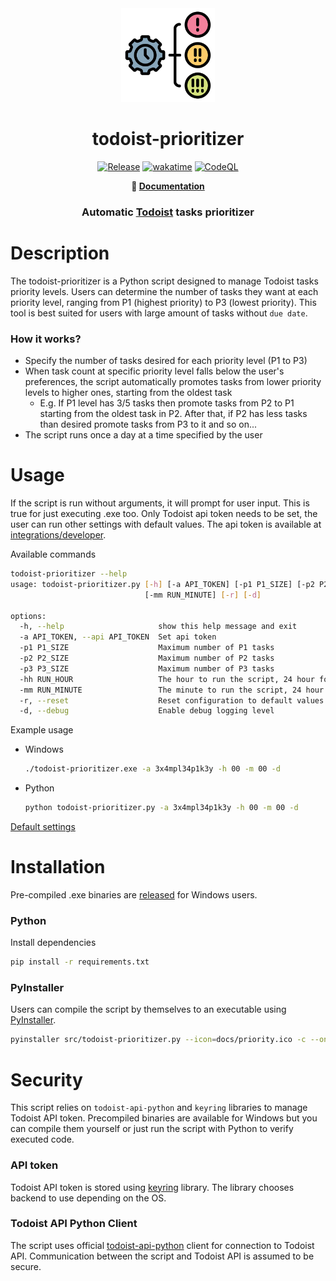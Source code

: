 <div class="readme-header" align="center">
  <img src="https://github.com/ussaka/todoist-prioritizer/blob/main/docs/priority.svg" alt="Description of the image" width="150" height="150">
  <h1>todoist-prioritizer</h1>  

  [![Release](https://img.shields.io/badge/Release-1.0.0-blue?style=flat)](https://github.com/ussaka/todoist-prioritizer/releases/latest)
  [![wakatime](https://wakatime.com/badge/user/41c5948e-4207-46a3-bcb4-2f355d15e4ac/project/018e4894-c1f1-49df-b86c-1d01599a769f.svg)](https://wakatime.com/badge/user/41c5948e-4207-46a3-bcb4-2f355d15e4ac/project/018e4894-c1f1-49df-b86c-1d01599a769f.svg)
  [![CodeQL](https://github.com/ussaka/todoist-prioritizer/actions/workflows/github-code-scanning/codeql/badge.svg)](https://github.com/ussaka/todoist-prioritizer/actions/workflows/github-code-scanning/codeql)
  <p>
      <b>
          📑 <a href="https://ussaka.github.io/todoist-prioritizer/">Documentation</a>
      </b>
  </p>  
  <h3>Automatic <a href="https://todoist.com">Todoist</a> tasks prioritizer</h3>
</div>

# Description
The todoist-prioritizer is a Python script designed to manage Todoist tasks priority levels. Users can determine the number of tasks they want at each priority level, ranging from P1 (highest priority) to P3 (lowest priority). This tool is best suited for users with large amount of tasks without `due date`.

### How it works?
- Specify the number of tasks desired for each priority level (P1 to P3)
- When task count at specific priority level falls below the user's preferences, the script automatically promotes tasks from lower priority levels to higher ones, starting from the oldest task
  - E.g. If P1 level has 3/5 tasks then promote tasks from P2 to P1 starting from the oldest task in P2. After that, if P2 has less tasks than desired promote tasks from P3 to it and so on... 
- The script runs once a day at a time specified by the user

# Usage
If the script is run without arguments, it will prompt for user input. This is true for just executing .exe too. Only Todoist api token needs to be set, the user can run other settings with default values. The api token is available at [integrations/developer](https://todoist.com/prefs/integrations).

Available commands
```bash
todoist-prioritizer --help
usage: todoist-prioritizer.py [-h] [-a API_TOKEN] [-p1 P1_SIZE] [-p2 P2_SIZE] [-p3 P3_SIZE] [-hh RUN_HOUR]
                              [-mm RUN_MINUTE] [-r] [-d]

options:
  -h, --help                     show this help message and exit
  -a API_TOKEN, --api API_TOKEN  Set api token
  -p1 P1_SIZE                    Maximum number of P1 tasks
  -p2 P2_SIZE                    Maximum number of P2 tasks
  -p3 P3_SIZE                    Maximum number of P3 tasks
  -hh RUN_HOUR                   The hour to run the script, 24 hour format
  -mm RUN_MINUTE                 The minute to run the script, 24 hour format
  -r, --reset                    Reset configuration to default values
  -d, --debug                    Enable debug logging level
```

Example usage  
- Windows
  ```bash
  ./todoist-prioritizer.exe -a 3x4mpl34p1k3y -h 00 -m 00 -d
  ```
- Python
  ```bash
  python todoist-prioritizer.py -a 3x4mpl34p1k3y -h 00 -m 00 -d
  ```

[Default settings](https://github.com/ussaka/todoist-prioritizer/blob/main/src/config.ini#L1)

# Installation
Pre-compiled .exe binaries are [released](https://github.com/ussaka/todoist-prioritizer/releases/latest) for Windows users.

### Python
Install dependencies
```bash
pip install -r requirements.txt
```

### PyInstaller
Users can compile the script by themselves to an executable using [PyInstaller](https://pyinstaller.org).
```bash
pyinstaller src/todoist-prioritizer.py --icon=docs/priority.ico -c --onefile --add-data src/config.ini:.
```

# Security
This script relies on `todoist-api-python` and `keyring` libraries to manage Todoist API token. Precompiled binaries are available for Windows but you can compile them yourself or just run the script with Python to verify executed code.

### API token
Todoist API token is stored using [keyring](https://github.com/jaraco/keyring) library. The library chooses backend to use depending on the OS.

### Todoist API Python Client
The script uses official [todoist-api-python](https://github.com/Doist/todoist-api-python) client for connection to Todoist API. Communication between the script and Todoist API is assumed to be secure.
